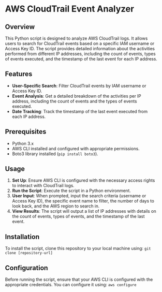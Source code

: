 # AWS CloudTrail Event Analyzer

## Overview
This Python script is designed to analyze AWS CloudTrail logs. It allows users to search for CloudTrail events based on a specific IAM username or Access Key ID. The script provides detailed information about the activities performed from different IP addresses, including the count of events, types of events executed, and the timestamp of the last event for each IP address.

## Features
- **User-Specific Search**: Filter CloudTrail events by IAM username or Access Key ID.
- **Event Analysis**: Get a detailed breakdown of the activities per IP address, including the count of events and the types of events executed.
- **Date Tracking**: Track the timestamp of the last event executed from each IP address.

## Prerequisites
- Python 3.x
- AWS CLI installed and configured with appropriate permissions.
- Boto3 library installed (`pip install boto3`).

## Usage
1. **Set Up**: Ensure AWS CLI is configured with the necessary access rights to interact with CloudTrail logs.
2. **Run the Script**: Execute the script in a Python environment.
3. **User Input**: When prompted, input the search criteria (username or Access Key ID), the specific event name to filter, the number of days to look back, and the AWS region to search in.
4. **View Results**: The script will output a list of IP addresses with details on the count of events, types of events, and the timestamp of the last event.

## Installation
To install the script, clone this repository to your local machine using:
`git clone [repository-url]`

## Configuration
Before running the script, ensure that your AWS CLI is configured with the appropriate credentials. You can configure it using:
`aws configure`
